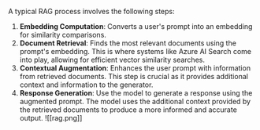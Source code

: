 A typical RAG process involves the following steps:

1. **Embedding Computation**: Converts a user's prompt into an embedding for similarity comparisons.
2. **Document Retrieval**: Finds the most relevant documents using the prompt's embedding. This is where systems like Azure AI Search come into play, allowing for efficient vector similarity searches.
3. **Contextual Augmentation**: Enhances the user prompt with information from retrieved documents. This step is crucial as it provides additional context and information to the generator.
4. **Response Generation**: Use the model to generate a response using the augmented prompt. The model uses the additional context provided by the retrieved documents to produce a more informed and accurate output.
   ![[rag.png]]
